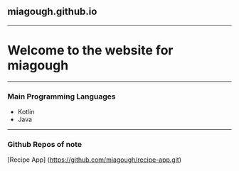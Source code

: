 ## miagough.github.io

---

# Welcome to the website for miagough


---

### Main Programming Languages

- Kotlin
- Java

---

### Github Repos of note

[Recipe App] (https://github.com/miagough/recipe-app.git)
